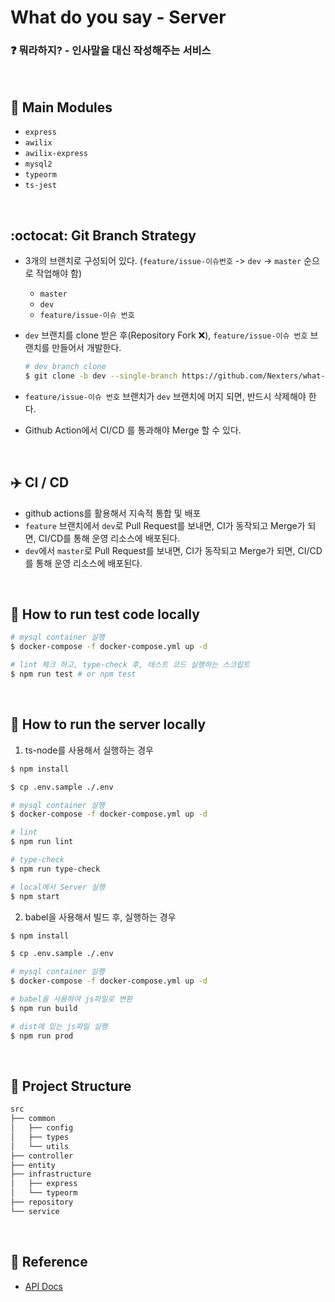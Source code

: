 # What do you say - Server

### :question: 뭐라하지? - 인사말을 대신 작성해주는 서비스

<br>

## :rocket: Main Modules

- `express`
- `awilix`
- `awilix-express`
- `mysql2`
- `typeorm`
- `ts-jest`

<br>

## :octocat: Git Branch Strategy

- 3개의 브랜치로 구성되어 있다. (`feature/issue-이슈번호` -> `dev` -> `master` 순으로 작업해야 함)

    - `master`
    - `dev`
    - `feature/issue-이슈 번호`

- `dev` 브랜치를 clone 받은 후(Repository Fork :x:), `feature/issue-이슈 번호` 브랜치를 만들어서 개발한다.
  
    ```zsh
    # dev branch clone
    $ git clone -b dev --single-branch https://github.com/Nexters/what-do-you-say-server.git
    ```
    
- `feature/issue-이슈 번호` 브랜치가 `dev` 브랜치에 머지 되면, 반드시 삭제해야 한다.

- Github Action에서 CI/CD 를 통과해야 Merge 할 수 있다.

<br>

## :airplane: CI / CD

- github actions를 활용해서 지속적 통합 및 배포
- `feature` 브랜치에서 `dev`로 Pull Request를 보내면, CI가 동작되고 Merge가 되면, CI/CD를 통해 운영 리소스에 배포된다.
- `dev`에서 `master`로 Pull Request를 보내면, CI가 동작되고 Merge가 되면, CI/CD를 통해 운영 리소스에 배포된다.

<br>

## :green_book: How to run test code locally

```zsh
# mysql container 실행
$ docker-compose -f docker-compose.yml up -d

# lint 체크 하고, type-check 후, 테스트 코드 실행하는 스크립트
$ npm run test # or npm test
```

<br>

## :blue_book: How to run the server locally

1. ts-node를 사용해서 실행하는 경우

```zsh
$ npm install

$ cp .env.sample ./.env

# mysql container 실행
$ docker-compose -f docker-compose.yml up -d

# lint
$ npm run lint

# type-check
$ npm run type-check

# local에서 Server 실행
$ npm start
```

2. babel을 사용해서 빌드 후, 실행하는 경우

```zsh
$ npm install

$ cp .env.sample ./.env

# mysql container 실행
$ docker-compose -f docker-compose.yml up -d

# babel을 사용하여 js파일로 변환
$ npm run build

# dist에 있는 js파일 실행
$ npm run prod
```

<br>

## :open_file_folder: Project Structure

```markdown
src
├── common
│   ├── config
│   ├── types
│   └── utils
├── controller
├── entity
├── infrastructure
│   ├── express
│   └── typeorm
├── repository
└── service
```

<br>

## :pushpin: Reference

- [API Docs](https://github.com/Nexters/what-do-you-say-server/wiki/API-Docs)